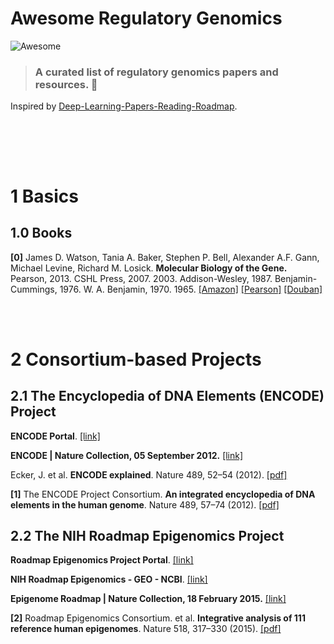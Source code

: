 # Awesome Regulatory Genomics
![Awesome](https://cdn.rawgit.com/sindresorhus/awesome/d7305f38d29fed78fa85652e3a63e154dd8e8829/media/badge.svg)

> ### A curated list of regulatory genomics papers and resources. :tada:
Inspired by [Deep-Learning-Papers-Reading-Roadmap](https://github.com/floodsung/Deep-Learning-Papers-Reading-Roadmap/).

<br><br>
------------------------------------------------------------

# 1 Basics

## 1.0 Books

**[0]** James D. Watson, Tania A. Baker, Stephen P. Bell, Alexander A.F. Gann, Michael Levine, Richard M. Losick. **Molecular Biology of the Gene.** Pearson, 2013. CSHL Press, 2007. 2003. Addison-Wesley, 1987. Benjamin-Cummings, 1976. W. A. Benjamin, 1970. 1965. [[Amazon]](https://www.amazon.com/Molecular-Biology-Gene-James-Watson/dp/0321762436/) [[Pearson]](https://www.pearson.com/store/p/molecular-biology-of-the-gene/P200000006938) [[Douban]](https://book.douban.com/subject/26384150/)


<br><br>
# 2 Consortium-based Projects

## 2.1 The Encyclopedia of DNA Elements (ENCODE) Project

**ENCODE Portal**. [[link]](https://www.encodeproject.org/)

**ENCODE | Nature Collection, 05 September 2012.** [[link]](https://www.nature.com/collections/aghcdefffg)

Ecker, J. et al. **ENCODE explained**. Nature 489, 52–54 (2012). [[pdf]](https://www.nature.com/articles/489052a.pdf)

**[1]** The ENCODE Project Consortium. **An integrated encyclopedia of DNA elements in the human genome**. Nature 489, 57–74 (2012). [[pdf]](https://www.nature.com/articles/nature11247.pdf)


## 2.2 The NIH Roadmap Epigenomics Project

**Roadmap Epigenomics Project Portal**. [[link]](https://egg2.wustl.edu/roadmap/web_portal/)

**NIH Roadmap Epigenomics - GEO - NCBI**. [[link]](https://www.ncbi.nlm.nih.gov/geo/roadmap/epigenomics/)

**Epigenome Roadmap | Nature Collection, 18 February 2015.** [[link]](https://www.nature.com/collections/vbqgtr)

**[2]** Roadmap Epigenomics Consortium. et al. **Integrative analysis of 111 reference human epigenomes**. Nature 518, 317–330 (2015). [[pdf]](https://www.nature.com/articles/nature14248.pdf)


